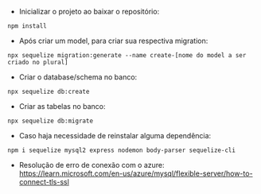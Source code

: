 - Inicializar o projeto ao baixar o repositório:
```
npm install
```

- Após criar um model, para criar sua respectiva migration:
```
npx sequelize migration:generate --name create-[nome do model a ser criado no plural]
```

- Criar o database/schema no banco:
```
npx sequelize db:create
```

- Criar as tabelas no banco:
```
npx sequelize db:migrate
```

- Caso haja necessidade de reinstalar alguma dependência:
```
npm i sequelize mysql2 express nodemon body-parser sequelize-cli
```

- Resolução de erro de conexão com o azure:
https://learn.microsoft.com/en-us/azure/mysql/flexible-server/how-to-connect-tls-ssl